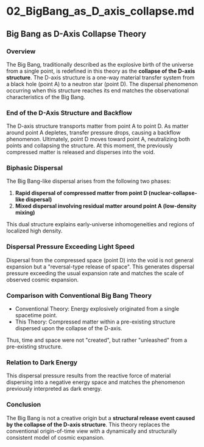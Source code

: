 # 02_BigBang_as_D_axis_collapse.md

## Big Bang as D-Axis Collapse Theory

### Overview
The Big Bang, traditionally described as the explosive birth of the universe from a single point, is redefined in this theory as the **collapse of the D-axis structure**. The D-axis structure is a one-way material transfer system from a black hole (point A) to a neutron star (point D). The dispersal phenomenon occurring when this structure reaches its end matches the observational characteristics of the Big Bang.

### End of the D-Axis Structure and Backflow
The D-axis structure transports matter from point A to point D. As matter around point A depletes, transfer pressure drops, causing a backflow phenomenon. Ultimately, point D moves toward point A, neutralizing both points and collapsing the structure. At this moment, the previously compressed matter is released and disperses into the void.

### Biphasic Dispersal
The Big Bang-like dispersal arises from the following two phases:
1. **Rapid dispersal of compressed matter from point D (nuclear-collapse-like dispersal)**
2. **Mixed dispersal involving residual matter around point A (low-density mixing)**

This dual structure explains early-universe inhomogeneities and regions of localized high density.

### Dispersal Pressure Exceeding Light Speed
Dispersal from the compressed space (point D) into the void is not general expansion but a "reversal-type release of space". This generates dispersal pressure exceeding the usual expansion rate and matches the scale of observed cosmic expansion.

### Comparison with Conventional Big Bang Theory
- Conventional Theory: Energy explosively originated from a single spacetime point.
- This Theory: Compressed matter within a pre-existing structure dispersed upon the collapse of the D-axis.

Thus, time and space were not "created", but rather "unleashed" from a pre-existing structure.

### Relation to Dark Energy
This dispersal pressure results from the reactive force of material dispersing into a negative energy space and matches the phenomenon previously interpreted as dark energy.

### Conclusion
The Big Bang is not a creative origin but a **structural release event caused by the collapse of the D-axis structure**. This theory replaces the conventional origin-of-time view with a dynamically and structurally consistent model of cosmic expansion.